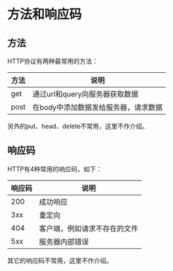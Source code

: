 # 方法和响应码

## 方法

HTTP协议有两种最常用的方法：

方法	|	说明
---	|	---
get	|	通过url和query向服务器获取数据
post	|	在body中添加数据发给服务器，请求数据

另外的put、head、delete不常用，这里不作介绍。

## 响应码

HTTP有4种常用的响应码，如下：

响应码	|	说明
---	|	---
200	|	成功响应
3xx	|	重定向
404	|	客户端，例如请求不存在的文件
5xx	|	服务器内部错误

其它的响应码不常用，这里不作介绍。
